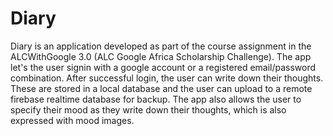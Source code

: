 # Diary

Diary is an application developed as part of the course assignment in the ALCWithGoogle 3.0 (ALC Google Africa Scholarship Challenge).
The app let's the user signin with a google account or a registered email/password combination. After successful login, the user can 
write down their thoughts. These are stored in a local database and the user can upload to a remote firebase realtime database for backup.
The app also allows the user to specify their mood as they write down their thoughts, which is also expressed with mood images.
